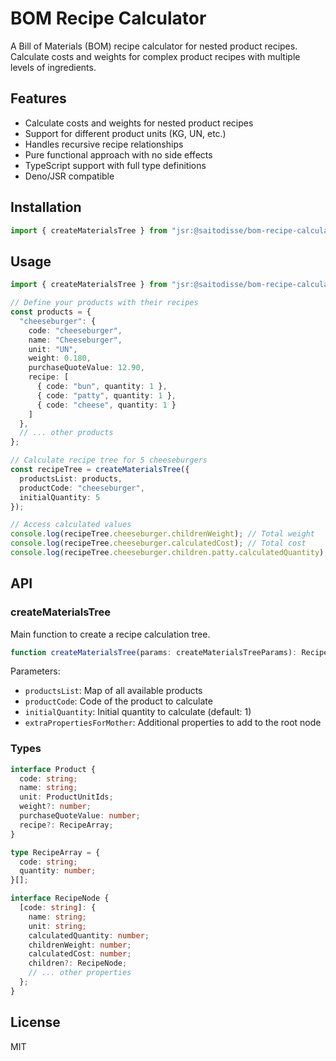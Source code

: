 # BOM Recipe Calculator

A Bill of Materials (BOM) recipe calculator for nested product recipes. Calculate costs and weights for complex product recipes with multiple levels of ingredients.

## Features

- Calculate costs and weights for nested product recipes
- Support for different product units (KG, UN, etc.)
- Handles recursive recipe relationships
- Pure functional approach with no side effects
- TypeScript support with full type definitions
- Deno/JSR compatible

## Installation

```ts
import { createMaterialsTree } from "jsr:@saitodisse/bom-recipe-calculator";
```

## Usage

```ts
import { createMaterialsTree } from "jsr:@saitodisse/bom-recipe-calculator";

// Define your products with their recipes
const products = {
  "cheeseburger": {
    code: "cheeseburger",
    name: "Cheeseburger",
    unit: "UN",
    weight: 0.180,
    purchaseQuoteValue: 12.90,
    recipe: [
      { code: "bun", quantity: 1 },
      { code: "patty", quantity: 1 },
      { code: "cheese", quantity: 1 }
    ]
  },
  // ... other products
};

// Calculate recipe tree for 5 cheeseburgers
const recipeTree = createMaterialsTree({
  productsList: products,
  productCode: "cheeseburger",
  initialQuantity: 5
});

// Access calculated values
console.log(recipeTree.cheeseburger.childrenWeight); // Total weight
console.log(recipeTree.cheeseburger.calculatedCost); // Total cost
console.log(recipeTree.cheeseburger.children.patty.calculatedQuantity); // Quantity needed
```

## API

### createMaterialsTree

Main function to create a recipe calculation tree.

```ts
function createMaterialsTree(params: createMaterialsTreeParams): RecipeNode
```

Parameters:
- `productsList`: Map of all available products
- `productCode`: Code of the product to calculate
- `initialQuantity`: Initial quantity to calculate (default: 1)
- `extraPropertiesForMother`: Additional properties to add to the root node

### Types

```ts
interface Product {
  code: string;
  name: string;
  unit: ProductUnitIds;
  weight?: number;
  purchaseQuoteValue: number;
  recipe?: RecipeArray;
}

type RecipeArray = {
  code: string;
  quantity: number;
}[];

interface RecipeNode {
  [code: string]: {
    name: string;
    unit: string;
    calculatedQuantity: number;
    childrenWeight: number;
    calculatedCost: number;
    children?: RecipeNode;
    // ... other properties
  };
}
```

## License

MIT
